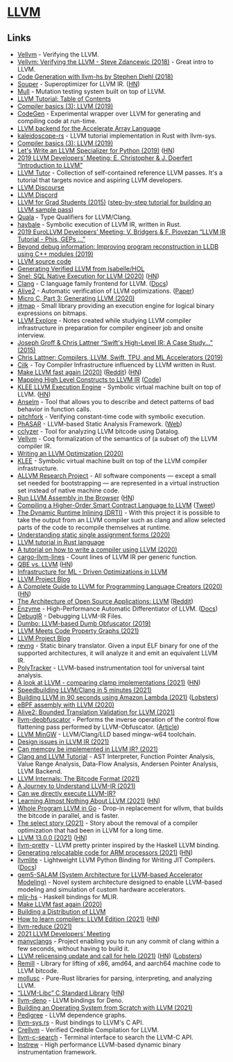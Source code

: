 # [LLVM](https://llvm.org/)

## Links

- [Vellvm](https://www.cis.upenn.edu/~stevez/vellvm/) - Verifying the LLVM.
- [Vellvm: Verifying the LLVM - Steve Zdancewic (2018)](https://www.youtube.com/watch?v=q6gSC3OxB_8) - Great intro to LLVM.
- [Code Generation with llvm-hs by Stephen Diehl (2018)](https://www.youtube.com/watch?v=wn-xW3g8jXY)
- [Souper](https://github.com/google/souper) - Superoptimizer for LLVM IR. ([HN](https://news.ycombinator.com/item?id=26020879))
- [Mull](https://github.com/mull-project/mull) - Mutation testing system built on top of LLVM.
- [LLVM Tutorial: Table of Contents](https://llvm.org/docs/tutorial/)
- [Compiler basics (3): LLVM (2019)](http://notes.eatonphil.com/compiler-basics-llvm.html)
- [CodeGen](https://github.com/pdziepak/codegen) - Experimental wrapper over LLVM for generating and compiling code at run-time.
- [LLVM backend for the Accelerate Array Language](https://github.com/AccelerateHS/accelerate-llvm)
- [kaleidoscope-rs](https://github.com/beam2d/kaleidoscope-rs) - LLVM tutorial implementation in Rust with llvm-sys.
- [Compiler basics (3): LLVM (2019)](http://notes.eatonphil.com/compiler-basics-llvm.html)
- [Let's Write an LLVM Specializer for Python (2019)](http://dev.stephendiehl.com/numpile/) ([HN](https://news.ycombinator.com/item?id=21268287))
- [2019 LLVM Developers’ Meeting: E. Christopher & J. Doerfert “Introduction to LLVM”](https://www.youtube.com/watch?v=J5xExRGaIIY)
- [LLVM Tutor](https://github.com/banach-space/llvm-tutor) - Collection of self-contained reference LLVM passes. It's a tutorial that targets novice and aspiring LLVM developers.
- [LLVM Discourse](https://llvm.discourse.group/)
- [LLVM Discord](https://discordapp.com/invite/xS7Z362)
- [LLVM for Grad Students (2015)](https://www.cs.cornell.edu/~asampson/blog/llvm.html) ([step-by-step tutorial for building an LLVM sample pass](https://github.com/abenkhadra/llvm-pass-tutorial))
- [Quala](https://github.com/sampsyo/quala) - Type Qualifiers for LLVM/Clang.
- [haybale](https://github.com/PLSysSec/haybale) - Symbolic execution of LLVM IR, written in Rust.
- [2019 EuroLLVM Developers’ Meeting: V. Bridgers & F. Piovezan “LLVM IR Tutorial - Phis, GEPs ...”](https://www.youtube.com/watch?v=m8G_S5LwlTo)
- [Beyond debug information: Improving program reconstruction in LLDB using C++ modules (2019)](https://odr.chalmers.se/handle/20.500.12380/300037)
- [LLVM source code](https://github.com/llvm-mirror/llvm)
- [Generating Verified LLVM from Isabelle/HOL](https://drops.dagstuhl.de/opus/volltexte/2019/11077/pdf/LIPIcs-ITP-2019-22.pdf)
- [Snel: SQL Native Execution for LLVM (2020)](https://arxiv.org/abs/2002.09449) ([HN](https://news.ycombinator.com/item?id=22404004))
- [Clang](http://clang.llvm.org/) - C language family frontend for LLVM. ([Docs](http://clang.llvm.org/docs/index.html))
- [Alive2](https://github.com/AliveToolkit/alive2) - Automatic verification of LLVM optimizations. ([Paper](https://www.cs.utah.edu/~regehr/alive2-pldi21.pdf))
- [Micro C, Part 3: Generating LLVM (2020)](https://blog.josephmorag.com/posts/mcc3/)
- [jitmap](https://github.com/fsaintjacques/jitmap) - Small library providing an execution engine for logical binary expressions on bitmaps.
- [LLVM Explore](https://github.com/mkitzan/llvm-explore) - Notes created while studying LLVM compiler infrastructure in preparation for compiler engineer job and onsite interview.
- [Joseph Groff & Chris Lattner “Swift's High-Level IR: A Case Study..." (2015)](https://www.youtube.com/watch?v=Ntj8ab-5cvE)
- [Chris Lattner: Compilers, LLVM, Swift, TPU, and ML Accelerators (2019)](https://www.youtube.com/watch?v=yCd3CzGSte8)
- [Cilk](https://github.com/maekawatoshiki/cilk) - Toy Compiler Infrastructure influenced by LLVM written in Rust.
- [Make LLVM fast again (2020)](https://nikic.github.io/2020/05/10/Make-LLVM-fast-again.html) ([Reddit](https://www.reddit.com/r/cpp/comments/gh3huh/make_llvm_fast_again/)) ([HN](https://news.ycombinator.com/item?id=23137345))
- [Mapping High Level Constructs to LLVM IR](https://mapping-high-level-constructs-to-llvm-ir.readthedocs.io/en/latest/README.html) ([Code](https://github.com/f0rki/mapping-high-level-constructs-to-llvm-ir))
- [KLEE LLVM Execution Engine](https://klee.github.io/) - Symbolic virtual machine built on top of LLVM. ([HN](https://news.ycombinator.com/item?id=23283706))
- [Anselm](https://github.com/trailofbits/anselm) - Tool that allows you to describe and detect patterns of bad behavior in function calls.
- [pitchfork](https://github.com/PLSysSec/haybale-pitchfork) - Verifying constant-time code with symbolic execution.
- [PhASAR](https://github.com/secure-software-engineering/phasar) - LLVM-based Static Analysis Framework. ([Web](https://phasar.org/))
- [cclyzer](https://github.com/plast-lab/cclyzer) - Tool for analyzing LLVM bitcode using Datalog.
- [Vellvm](https://github.com/vellvm/vellvm) - Coq formalization of the semantics of (a subset of) the LLVM compiler IR.
- [Writing an LLVM Optimization (2020)](https://www.youtube.com/watch?v=MagR2KY8MQI)
- [KLEE](https://github.com/klee/klee) - Symbolic virtual machine built on top of the LLVM compiler infrastructure.
- [ALLVM Research Project](https://publish.illinois.edu/allvm-project/) - All software components — except a small set needed for bootstrapping — are represented in a virtual instruction set instead of native machine code.
- [Run LLVM Assembly in the Browser](http://kripken.github.io/llvm.js/demo.html) ([HN](https://news.ycombinator.com/item?id=24097446))
- [Compiling a Higher-Order Smart Contract Language to LLVM](https://arxiv.org/pdf/2008.05555.pdf) ([Tweet](https://twitter.com/maqstik/status/1294170007891566593))
- [The Dynamic Runtime Inlining (DRTI)](https://github.com/drti/drti) - With this project it is possible to take the output from an LLVM compiler such as clang and allow selected parts of the code to recompile themselves at runtime.
- [Understanding static single assignment forms (2020)](https://blog.yossarian.net/2020/10/23/Understanding-static-single-assignment-forms)
- [LLVM tutorial in Rust language](https://github.com/jauhien/iron-kaleidoscope)
- [A tutorial on how to write a compiler using LLVM (2020)](https://tomassetti.me/a-tutorial-on-how-to-write-a-compiler-using-llvm/)
- [cargo-llvm-lines](https://github.com/dtolnay/cargo-llvm-lines) - Count lines of LLVM IR per generic function.
- [QBE vs. LLVM](https://c9x.me/compile/doc/llvm.html) ([HN](https://news.ycombinator.com/item?id=25273907))
- [Infrastructure for ML - Driven Optimizations in LLVM](https://github.com/google/ml-compiler-opt)
- [LLVM Project Blog](https://blog.llvm.org/)
- [A Complete Guide to LLVM for Programming Language Creators (2020)](https://mukulrathi.co.uk/create-your-own-programming-language/llvm-ir-cpp-api-tutorial/) ([HN](https://news.ycombinator.com/item?id=25539797))
- [The Architecture of Open Source Applications: LLVM](http://www.aosabook.org/en/llvm.html) ([Reddit](https://www.reddit.com/r/programming/comments/ku9xza/the_architecture_of_open_source_applications_llvm/))
- [Enzyme](https://github.com/wsmoses/Enzyme) - High-Performance Automatic Differentiator of LLVM. ([Docs](https://enzyme.mit.edu/))
- [DebugIR](https://github.com/vaivaswatha/debugir) - Debugging LLVM-IR Files.
- [Dumbo: LLVM-based Dumb Obfuscator (2019)](https://www.babush.me/dumbo-llvm-based-dumb-obfuscator.html)
- [LLVM Meets Code Property Graphs (2021)](https://blog.llvm.org/posts/2021-02-23-llvm-meets-code-property-graphs/)
- [LLVM Project Blog](https://blog.llvm.org/)
- [revng](https://github.com/revng/revng) - Static binary translator. Given a input ELF binary for one of the supported architectures, it will analyze it and emit an equivalent LLVM IR.
- [PolyTracker](https://github.com/trailofbits/polytracker) - LLVM-based instrumentation tool for universal taint analysis.
- [A look at LLVM - comparing clamp implementations (2021)](https://secret.club/2021/04/09/std-clamp.html) ([HN](https://news.ycombinator.com/item?id=26753872))
- [Speedbuilding LLVM/Clang in 5 minutes (2021)](https://www.cambus.net/speedbuilding-llvm-clang-in-5-minutes/)
- [Building LLVM in 90 seconds using Amazon Lambda (2021)](https://blog.nelhage.com/post/building-llvm-in-90s/) ([Lobsters](https://lobste.rs/s/pruijn/building_llvm_90_seconds_using_amazon))
- [eBPF assembly with LLVM (2020)](https://qmonnet.github.io/whirl-offload/2020/04/12/llvm-ebpf-asm/)
- [Alive2: Bounded Translation Validation for LLVM (2021)](https://www.cs.utah.edu/~regehr/alive2-pldi21.pdf)
- [llvm-deobfuscator](https://github.com/RPISEC/llvm-deobfuscator) - Performs the inverse operation of the control flow flattening pass performed by LLVM-Obfuscator. ([Article](https://rpis.ec/blog/dissection-llvm-obfuscator-p1/))
- [LLVM MinGW](https://github.com/mstorsjo/llvm-mingw) - LLVM/Clang/LLD based mingw-w64 toolchain.
- [Design issues in LLVM IR (2021)](https://www.npopov.com/2021/06/02/Design-issues-in-LLVM-IR.html)
- [Can memcpy be implemented in LLVM IR? (2021)](https://nhaehnle.blogspot.com/2021/06/can-memcpy-be-implemented-in-llvm-ir.html?m=1)
- [Clang and LLVM Tutorial](https://github.com/lijiansong/clang-llvm-tutorial) - AST Interpreter, Function Pointer Analysis, Value Range Analysis, Data-Flow Analysis, Andersen Pointer Analysis, LLVM Backend.
- [LLVM Internals: The Bitcode Format (2021)](https://blog.yossarian.net/2021/07/19/LLVM-internals-part-1-bitcode-format)
- [A Journey to Understand LLVM-IR (2021)](https://un-devs.github.io/low-level-exploration/journey-to-understanding-llvm-ir/#)
- [Can we directly execute LLVM-IR?](https://news.ycombinator.com/item?id=28052929)
- [Learning Almost Nothing About LLVM (2021)](https://bellmar.medium.com/learning-almost-nothing-about-llvm-e6aea9b243d9) ([HN](https://news.ycombinator.com/item?id=28438296))
- [Whole Program LLVM in Go](https://github.com/SRI-CSL/gllvm) - Drop-in replacement for wllvm, that builds the bitcode in parallel, and is faster.
- [The select story (2021)](https://aqjune.github.io/posts/2021-10-4.the-select-story.html) - Story about the removal of a compiler optimization that had been in LLVM for a long time.
- [LLVM 13.0.0 (2021)](https://releases.llvm.org/13.0.0/docs/ReleaseNotes.html) ([HN](https://news.ycombinator.com/item?id=28760685))
- [llvm-pretty](https://github.com/elliottt/llvm-pretty) - LLVM pretty printer inspired by the Haskell LLVM binding.
- [Generating relocatable code for ARM processors (2021)](https://blog.llvm.org/posts/2021-10-01-generating-relocatable-code-for-arm-processors/) ([HN](https://news.ycombinator.com/item?id=28830650))
- [llvmlite](https://github.com/numba/llvmlite) - Lightweight LLVM Python Binding for Writing JIT Compilers. ([Docs](https://llvmlite.readthedocs.io/en/latest/))
- [gem5-SALAM (System Architecture for LLVM-based Accelerator Modeling)](https://github.com/TeCSAR-UNCC/gem5-SALAM) - Novel system architecture designed to enable LLVM-based modeling and simulation of custom hardware accelerators.
- [mlir-hs](https://github.com/google/mlir-hs) - Haskell bindings for MLIR.
- [Make LLVM fast again (2020)](https://www.npopov.com/2020/05/10/Make-LLVM-fast-again.html)
- [Building a Distribution of LLVM](https://llvm.org/docs/BuildingADistribution.html)
- [How to learn compilers: LLVM Edition (2021)](https://lowlevelbits.org/how-to-learn-compilers-llvm-edition/) ([HN](https://news.ycombinator.com/item?id=29112482))
- [llvm-reduce (2021)](https://blog.regehr.org/archives/2109)
- [2021 LLVM Developers' Meeting](https://llvm.swoogo.com/2021devmtg/1538015)
- [manyclangs](https://github.com/elfshaker/manyclangs) - Project enabling you to run any commit of clang within a few seconds, without having to build it.
- [LLVM relicensing update and call for help (2021)](https://blog.llvm.org/posts/2021-11-18-relicensing-update/) ([HN](https://news.ycombinator.com/item?id=29292516)) ([Lobsters](https://lobste.rs/s/uxuudg/llvm_relicensing_update_call_for_help))
- [Remill](https://github.com/lifting-bits/remill) - Library for lifting of x86, amd64, and aarch64 machine code to LLVM bitcode.
- [mollusc](https://github.com/woodruffw/mollusc) - Pure-Rust libraries for parsing, interpreting, and analyzing LLVM.
- [“LLVM-Libc” C Standard Library](https://llvm.org/docs/Proposals/LLVMLibC.html) ([HN](https://news.ycombinator.com/item?id=29447533))
- [llvm-deno](https://github.com/littledivy/llvm-deno) - LLVM bindings for Deno.
- [Building an Operating System from Scratch with LLVM (2021)](https://www.youtube.com/watch?v=DYaqzEbU0Vk)
- [Pedigree](https://github.com/compor/Pedigree) - LLVM dependence graphs.
- [llvm-sys.rs](https://github.com/tari/llvm-sys.rs) - Rust bindings to LLVM's C API.
- [Crellvm](https://github.com/snu-sf/crellvm) - Verified Credible Compilation for LLVM.
- [llvm-c-search](https://github.com/alt-romes/llvm-c-search) - Terminal interface to search the LLVM-C API.
- [Instrew](https://github.com/aengelke/instrew) - High performance LLVM-based dynamic binary instrumentation framework.
